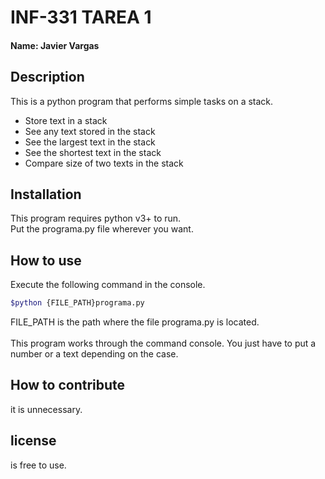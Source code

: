 # INF-331 TAREA 1
#### Name: Javier Vargas

## Description
This is a python program that performs simple tasks on a stack.
- Store text in a stack
- See any text stored in the stack
- See the largest text in the stack
- See the shortest text in the stack
- Compare size of two texts in the stack

## Installation
This program requires python v3+ to run.<br>
Put the programa.py file wherever you want.

## How to use
Execute the following command in the console.
```sh
$python {FILE_PATH}programa.py
```
FILE_PATH is the path where the file programa.py is located.<br><br>
This program works through the command console. You just have to put a number or a text depending on the case.

## How to contribute
it is unnecessary.

## license
is free to use.
